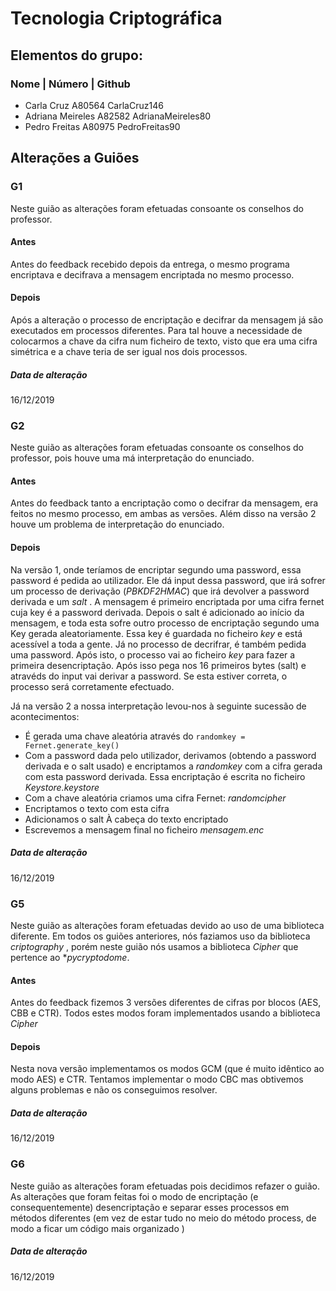 # Tecnologia Criptográfica

## Elementos do grupo:
### Nome | Número | Github
- Carla Cruz A80564 CarlaCruz146
- Adriana Meireles A82582 AdrianaMeireles80
- Pedro Freitas A80975	PedroFreitas90

## Alterações a Guiões

### G1
Neste guião as alterações foram efetuadas consoante os conselhos do professor.
#### Antes
Antes do feedback recebido depois da entrega, o mesmo programa encriptava e decifrava a mensagem encriptada no mesmo processo.
#### Depois
Após a alteração o processo de encriptação e decifrar da mensagem já são executados em processos diferentes. Para tal houve a necessidade de colocarmos a chave da cifra num ficheiro de texto, visto que era uma cifra simétrica e a chave teria de ser igual nos dois processos.
##### Data de alteração
16/12/2019

### G2
Neste guião as alterações foram efetuadas consoante os conselhos do professor, pois houve uma má interpretação do enunciado.
#### Antes
Antes do feedback tanto a encriptação como o decifrar da mensagem, era feitos no mesmo processo, em ambas as versões. Além disso na versão 2 houve um problema de interpretação do enunciado.
#### Depois
Na versão 1, onde teríamos de encriptar segundo uma password, essa password é pedida ao utilizador. Ele dá input dessa password, que irá sofrer um processo de derivação (*PBKDF2HMAC*) que irá devolver a password derivada e um *salt* . A mensagem é primeiro encriptada por uma cifra fernet cuja key é a password derivada. Depois o salt é adicionado ao início da mensagem, e toda esta sofre outro processo de encriptação segundo uma Key gerada aleatoriamente. Essa key é guardada no ficheiro *key* e está acessível a toda a gente. Já no processo de decrifrar, é também pedida uma password. Após isto, o processo vai ao ficheiro *key* para fazer a primeira desencriptação. Após isso pega nos 16 primeiros bytes (salt) e atravéds do input vai derivar a password. Se esta estiver correta, o processo será corretamente efectuado. 


Já na versão 2 a nossa interpretação levou-nos à seguinte sucessão de acontecimentos:
- É gerada uma chave aleatória através do `randomkey = Fernet.generate_key()` 
- Com a password dada pelo utilizador, derivamos (obtendo a password derivada e o salt usado) e encriptamos a *randomkey* com a cifra gerada com esta password derivada. Essa encriptação é escrita no ficheiro *Keystore.keystore*
- Com a chave aleatória criamos uma cifra Fernet: *randomcipher*
- Encriptamos o texto com esta cifra
- Adicionamos o salt À cabeça do texto encriptado
- Escrevemos a mensagem final no ficheiro *mensagem.enc*

##### Data de alteração
16/12/2019

### G5
Neste guião as alterações foram efetuadas devido ao uso de uma biblioteca diferente. Em todos os guiões anteriores, nós faziamos uso da biblioteca *criptography* , porém neste guião nós usamos a biblioteca *Cipher* que pertence ao **pycryptodome*. 
#### Antes
Antes do feedback fizemos 3 versões diferentes de cifras por blocos (AES, CBB e CTR). Todos estes modos foram implementados usando a biblioteca *Cipher*
#### Depois
Nesta nova versão implementamos os modos GCM (que é muito idêntico ao modo AES) e CTR.  Tentamos implementar o modo CBC mas obtivemos alguns problemas e não os conseguimos resolver. 

##### Data de alteração
16/12/2019

### G6
Neste guião as alterações foram efetuadas pois decidimos refazer o guião.
As alterações que foram feitas foi o modo de encriptação (e consequentemente) desencriptação e separar esses processos em métodos diferentes (em vez de estar tudo no meio do método process, de modo a ficar um código mais organizado ) 

##### Data de alteração
16/12/2019




